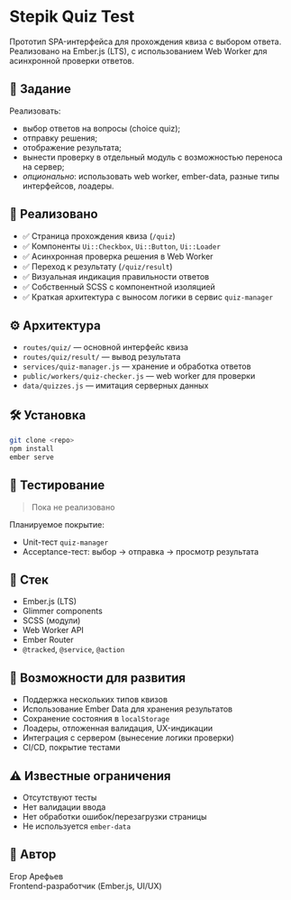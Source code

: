 # Stepik Quiz Test

Прототип SPA-интерфейса для прохождения квиза с выбором ответа. Реализовано на Ember.js (LTS), с использованием Web Worker для асинхронной проверки ответов.

## 📌 Задание

Реализовать:
- выбор ответов на вопросы (choice quiz);
- отправку решения;
- отображение результата;
- вынести проверку в отдельный модуль с возможностью переноса на сервер;
- *опционально*: использовать web worker, ember-data, разные типы интерфейсов, лоадеры.

## 🚀 Реализовано

- ✅ Страница прохождения квиза (`/quiz`)
- ✅ Компоненты `Ui::Checkbox`, `Ui::Button`, `Ui::Loader`
- ✅ Асинхронная проверка решения в Web Worker
- ✅ Переход к результату (`/quiz/result`)
- ✅ Визуальная индикация правильности ответов
- ✅ Собственный SCSS с компонентной изоляцией
- ✅ Краткая архитектура с выносом логики в сервис `quiz-manager`

## ⚙️ Архитектура

- `routes/quiz/` — основной интерфейс квиза
- `routes/quiz/result/` — вывод результата
- `services/quiz-manager.js` — хранение и обработка ответов
- `public/workers/quiz-checker.js` — web worker для проверки
- `data/quizzes.js` — имитация серверных данных

## 🛠 Установка

```bash
git clone <repo>
npm install
ember serve
```


## 🧪 Тестирование

> Пока не реализовано

Планируемое покрытие:
- Unit-тест `quiz-manager`
- Acceptance-тест: выбор → отправка → просмотр результата

## 🧱 Стек

- Ember.js (LTS)
- Glimmer components
- SCSS (модули)
- Web Worker API
- Ember Router
- `@tracked`, `@service`, `@action`

## 🧭 Возможности для развития

- Поддержка нескольких типов квизов
- Использование Ember Data для хранения результатов
- Сохранение состояния в `localStorage`
- Лоадеры, отложенная валидация, UX-индикации
- Интеграция с сервером (вынесение логики проверки)
- CI/CD, покрытие тестами

## ⚠️ Известные ограничения

- Отсутствуют тесты
- Нет валидации ввода
- Нет обработки ошибок/перезагрузки страницы
- Не используется `ember-data`

## 👤 Автор

Егор Арефьев  
Frontend-разработчик (Ember.js, UI/UX)

